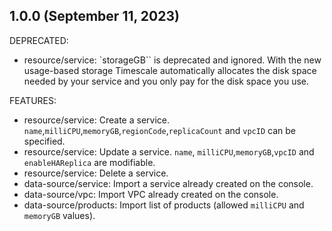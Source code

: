 ## 1.0.0 (September 11, 2023)

DEPRECATED:
- resource/service: `storageGB`` is deprecated and ignored. With the new usage-based storage Timescale automatically allocates the disk space needed by your service and you only pay for the disk space you use.

FEATURES:
- resource/service: Create a service. `name`,`milliCPU`,`memoryGB`,`regionCode`,`replicaCount` and `vpcID` can be specified.
- resource/service: Update a service. `name`, `milliCPU`,`memoryGB`,`vpcID` and `enableHAReplica` are modifiable.
- resource/service: Delete a service.
- data-source/service: Import a service already created on the console.
- data-source/vpc: Import VPC already created on the console.
- data-source/products: Import list of products (allowed `milliCPU` and `memoryGB` values).